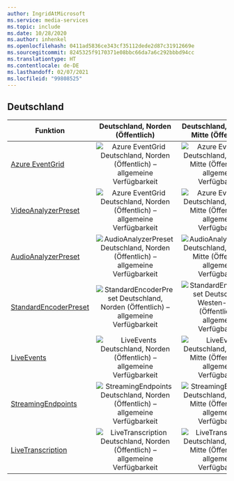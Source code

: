 ```yaml
---
author: IngridAtMicrosoft
ms.service: media-services
ms.topic: include
ms.date: 10/28/2020
ms.author: inhenkel
ms.openlocfilehash: 0411ad5836ce343cf35112dede2d87c31912669e
ms.sourcegitcommit: 8245325f9170371e08bbc66da7a6c292bbbd94cc
ms.translationtype: HT
ms.contentlocale: de-DE
ms.lasthandoff: 02/07/2021
ms.locfileid: "99808525"
---
```

<!--Feature availability in region-->
## <a name="germany"></a>Deutschland

| Funktion | Deutschland, Norden (Öffentlich) | Deutschland, Westen-Mitte (Öffentlich) |
| --- | :---: | :---: |
| [Azure EventGrid](../reacting-to-media-services-events.md) |![Azure EventGrid Deutschland, Norden (Öffentlich) – allgemeine Verfügbarkeit](../media/azure-clouds-regions/ga.svg) |![Azure EventGrid Deutschland, Westen-Mitte (Öffentlich) – allgemeine Verfügbarkeit](../media/azure-clouds-regions/ga.svg) |
| [VideoAnalyzerPreset](../analyzing-video-audio-files-concept.md) |![Azure EventGrid Deutschland, Norden (Öffentlich) – allgemeine Verfügbarkeit](../media/azure-clouds-regions/ga.svg) | ![Azure EventGrid Deutschland, Westen-Mitte (Öffentlich) – allgemeine Verfügbarkeit](../media/azure-clouds-regions/ga.svg) |
| [AudioAnalyzerPreset](../analyzing-video-audio-files-concept.md) |![AudioAnalyzerPreset Deutschland, Norden (Öffentlich) – allgemeine Verfügbarkeit](../media/azure-clouds-regions/ga.svg) |![AudioAnalyzerPreset Deutschland, Westen-Mitte (Öffentlich) allgemeine Verfügbarkeit](../media/azure-clouds-regions/ga.svg) |
| [StandardEncoderPreset](../encoding-concept.md) | ![StandardEncoderPreset Deutschland, Norden (Öffentlich) – allgemeine Verfügbarkeit](../media/azure-clouds-regions/ga.svg) |![StandardEncoderPreset Deutschland, Westen-Mitte (Öffentlich) – allgemeine Verfügbarkeit](../media/azure-clouds-regions/ga.svg) |
| [LiveEvents](../live-streaming-overview.md) | ![LiveEvents Deutschland, Norden (Öffentlich) – allgemeine Verfügbarkeit](../media/azure-clouds-regions/ga.svg) |![LiveEvents Deutschland, Westen-Mitte (Öffentlich) – allgemeine Verfügbarkeit](../media/azure-clouds-regions/ga.svg) |
| [StreamingEndpoints](../streaming-endpoint-concept.md) | ![StreamingEndpoints Deutschland, Norden (Öffentlich) – allgemeine Verfügbarkeit](../media/azure-clouds-regions/ga.svg) |![StreamingEndpoints Deutschland, Westen-Mitte (Öffentlich) – allgemeine Verfügbarkeit](../media/azure-clouds-regions/ga.svg) |
| [LiveTranscription](../live-transcription.md) |![LiveTranscription Deutschland, Norden (Öffentlich) – allgemeine Verfügbarkeit](../media/azure-clouds-regions/ga.svg) |![LiveTranscription Deutschland, Westen-Mitte (Öffentlich) – allgemeine Verfügbarkeit](../media/azure-clouds-regions/ga.svg) |
